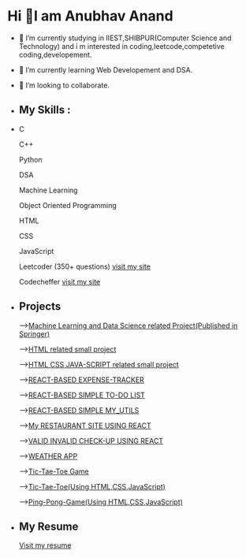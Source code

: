  # Hi 👋I am Anubhav Anand

- 🔭 I’m currently studying in IIEST,SHIBPUR(Computer Science and Technology) and i m interested in coding,leetcode,competetive coding,developement.
- 🌱 I’m currently learning Web Developement and DSA.
- 👯 I’m looking to collaborate.
- ## My Skills :
- 
    C
    
    C++
    
    Python
    
    DSA
    
    Machine Learning
    
    Object Oriented Programming
    
    HTML
    
    CSS
    
    JavaScript
    
    Leetcoder (350+ questions) [visit my site](https://leetcode.com/anubhav_anandbgu/)
    
    Codecheffer [visit my site](https://www.codechef.com/users/anubhav_0316)
    
- ## Projects

     -->[Machine Learning and Data Science related Project(Published in Springer)](https://link.springer.com/chapter/10.1007/978-981-19-3089-8_34)
      
     -->[HTML related small project](https://anubhavanand2002.github.io/html-related-project/)
      
     -->[HTML CSS JAVA-SCRIPT related small project](https://anubhavanand2002.github.io/small-project-realted-to-html-css-javascript/)
     
     -->[REACT-BASED EXPENSE-TRACKER](https://anubhavanand2002.github.io/new-expense-tracker/)
      
     -->[REACT-BASED SIMPLE TO-DO LIST](https://anubhavanand2002.github.io/my-revised-todo/)
     
     -->[REACT-BASED SIMPLE MY_UTILS](https://anubhavanand2002.github.io/my_Utils/)
     
     -->[My RESTAURANT SITE USING REACT](https://anubhavanand2002.github.io/my-restaurant/)
     
     -->[VALID INVALID CHECK-UP USING REACT](https://anubhavanand2002.github.io/valid-invalid-checkup/)
     
     -->[WEATHER APP](https://anubhavanand2002.github.io/Weather-App/)
     
     -->[Tic-Tae-Toe Game](https://anubhavanand2002.github.io/Tic-Tae-Toe-Game/)
     
     -->[Tic-Tae-Toe(Using HTML,CSS,JavaScript)](https://anubhavanand2002.github.io/Tic-Tae-Toe-Using-HTML-CSS-JS-/)
     
     -->[Ping-Pong-Game(Using HTML,CSS,JavaScript)](https://anubhavanand2002.github.io/Ping-Pong-Game-Using-HTML-CSS-JS-/)
- ## My Resume

     [Visit my resume](https://drive.google.com/file/d/1L9bHy6y3cr4Oe9i0AbU3vgLIwS11AcEW/view?usp=share_link)
